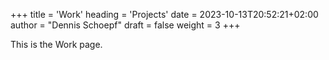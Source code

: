 +++
title = 'Work'
heading = 'Projects'
date = 2023-10-13T20:52:21+02:00
author = "Dennis Schoepf"
draft = false
weight = 3
+++

This is the Work page.
